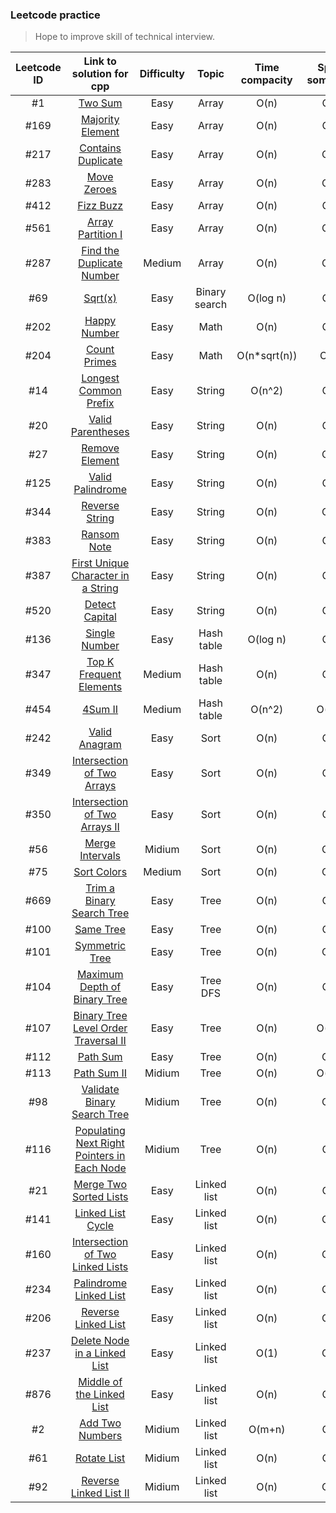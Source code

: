 ### Leetcode practice
> Hope to improve skill of technical interview.

|Leetcode ID|Link to solution for cpp|Difficulty|Topic|Time compacity|Space sompacity|
|:---------:|:----------------------:|:--------:|:----:|:-----------:|:-------------:|
|#1|[Two Sum](https://github.com/Sinyu104/Leetcode-practice/tree/master/0001-two_sum/solution.cpp)|Easy|Array|O(n)|O(n)|
|#169|[Majority Element](https://github.com/Sinyu104/Leetcode-practice/tree/master/0169-Majority_Element)|Easy|Array|O(n)|O(n)|
|#217|[Contains Duplicate](https://github.com/Sinyu104/Leetcode-practice/tree/master/0217-Contains_Duplicate)|Easy|Array|O(n)|O(1)|
|#283|[Move Zeroes](https://github.com/Sinyu104/Leetcode-practice/tree/master/0283-Move_Zeroes)|Easy|Array|O(n)|O(1)|
|#412|[Fizz Buzz](https://github.com/Sinyu104/Leetcode-practice/tree/master/0412-Fizz_Buzz)|Easy|Array|O(n)|O(n)|
|#561|[Array Partition I](https://github.com/Sinyu104/Leetcode-practice/tree/master/0561-Array_Partition_I)|Easy|Array|O(n)|O(1)|
|#287|[Find the Duplicate Number](https://github.com/Sinyu104/Leetcode-practice/tree/master/0561-Array_Partition_I)|Medium|Array|O(n)|O(1)|
|#69|[Sqrt(x)](https://github.com/Sinyu104/Leetcode-practice/blob/master/0069-sqrt(x)/solution.cpp)|Easy|Binary search|O(log n)|O(n)|
|#202|[Happy Number](https://github.com/Sinyu104/Leetcode-practice/tree/master/0202-Happy_Number)|Easy|Math|O(n)|O(n)|
|#204|[Count Primes](https://github.com/Sinyu104/Leetcode-practice/tree/master/0204-Count_Primes)|Easy|Math|O(n*sqrt(n))|O(1))|
|#14|[Longest Common Prefix](https://github.com/Sinyu104/Leetcode-practice/tree/master/0014-Longest_Common_Prefix)|Easy|String|O(n^2)|O(n)|
|#20|[Valid Parentheses](https://github.com/Sinyu104/Leetcode-practice/tree/master/0020-Valid_Parentheses)|Easy|String|O(n)|O(n)|
|#27|[Remove Element](https://github.com/Sinyu104/Leetcode-practice/tree/master/0027-Remove_Element)|Easy|String|O(n)|O(1)|
|#125|[Valid Palindrome](https://github.com/Sinyu104/Leetcode-practice/tree/master/0125-Valid_Palindrome)|Easy|String|O(n)|O(n)|
|#344|[Reverse String](https://github.com/Sinyu104/Leetcode-practice/tree/master/0344-Reverse_String)|Easy|String|O(n)|O(1)|
|#383|[Ransom Note](https://github.com/Sinyu104/Leetcode-practice/tree/master/0383-Ransom_Note)|Easy|String|O(n)|O(n)|
|#387|[First Unique Character in a String](https://github.com/Sinyu104/Leetcode-practice/tree/master/0387-First_Unique_Character_in_a_String)|Easy|String|O(n)|O(n)|
|#520|[Detect Capital](https://github.com/Sinyu104/Leetcode-practice/tree/master/520-Detect_Capital)|Easy|String|O(n)|O(n)|
|#136|[Single Number](https://github.com/Sinyu104/Leetcode-practice/blob/master/0136-Single_Number/solution.cpp)|Easy|Hash table|O(log n)|O(n)|
|#347|[Top K Frequent Elements](https://github.com/Sinyu104/Leetcode-practice/tree/master/0347-Top_K_Frequent_Elements)|Medium|Hash table|O(n)|O(n)|
|#454|[4Sum II](https://github.com/Sinyu104/Leetcode-practice/tree/master/0454-4Sum_II)|Medium|Hash table|O(n^2)|O(n^2)|
|#242|[Valid Anagram](https://github.com/Sinyu104/Leetcode-practice/tree/master/0242-Valid_Anagram)|Easy|Sort|O(n)|O(n)|
|#349|[Intersection of Two Arrays](https://github.com/Sinyu104/Leetcode-practice/tree/master/0349-Intersection_of_Two_Arrays)|Easy|Sort|O(n)|O(n)|
|#350|[Intersection of Two Arrays II](https://github.com/Sinyu104/Leetcode-practice/tree/master/0350-Intersection_of_Two_Arrays_II)|Easy|Sort|O(n)|O(n)|
|#56|[Merge Intervals](https://github.com/Sinyu104/Leetcode-practice/tree/master/0056-Merge_Intervals)|Midium|Sort|O(n)|O(1)|
|#75|[Sort Colors](https://github.com/Sinyu104/Leetcode-practice/tree/master/0075-Sort_Colors)|Medium|Sort|O(n)|O(1)|
|#669|[Trim a Binary Search Tree](https://github.com/Sinyu104/Leetcode-practice/tree/master/0669-Trim_a_Binary_Search_Tree)|Easy|Tree|O(n)|O(n)|
|#100|[Same Tree](https://github.com/Sinyu104/Leetcode-practice/tree/master/0100-Same_Tree)|Easy|Tree|O(n)|O(n)|
|#101|[Symmetric Tree](https://github.com/Sinyu104/Leetcode-practice/tree/master/0101-Symmetric_Tree)|Easy|Tree|O(n)|O(1)|
|#104|[Maximum Depth of Binary Tree](https://github.com/Sinyu104/Leetcode-practice/tree/master/0104-Maximum_Depth_of_Binary_Tree)|Easy|Tree DFS|O(n)|O(n)|
|#107|[Binary Tree Level Order Traversal II](https://github.com/Sinyu104/Leetcode-practice/tree/master/0107-Binary_Tree_Level_Order_Traversal_II)|Easy|Tree|O(n)|O(n^2)|
|#112|[Path Sum](https://github.com/Sinyu104/Leetcode-practice/tree/master/0112-Path_Sum)|Easy|Tree|O(n)|O(1)|
|#113|[Path Sum II](https://github.com/Sinyu104/Leetcode-practice/tree/master/0113-Path_Sum_II)|Midium|Tree|O(n)|O(n^2)|
|#98|[Validate Binary Search Tree](https://github.com/Sinyu104/Leetcode-practice/tree/master/0098-Validate_Binary_Search_Tree)|Midium|Tree|O(n)|O(1)|
|#116|[Populating Next Right Pointers in Each Node](https://github.com/Sinyu104/Leetcode-practice/blob/master/0116-Populating_Next_Right_Pointers_in_Each_Node/solution1.cpp)|Midium|Tree|O(n)|O(n)|
|#21|[Merge Two Sorted Lists](https://github.com/Sinyu104/Leetcode-practice/tree/master/0021-Merge_Two_Sorted_Lists)|Easy|Linked list|O(n)|O(n)|
|#141|[Linked List Cycle](https://github.com/Sinyu104/Leetcode-practice/tree/master/0141-Linked_List_Cycle)|Easy|Linked list|O(n)|O(1)|
|#160|[Intersection of Two Linked Lists](https://github.com/Sinyu104/Leetcode-practice/tree/master/0160-Intersection_of_Two_Linked_Lists)|Easy|Linked list|O(n)|O(1)|
|#234|[Palindrome Linked List](https://github.com/Sinyu104/Leetcode-practice/tree/master/0234-Palindrome_Linked_List)|Easy|Linked list|O(n)|O(1)|
|#206|[Reverse Linked List](https://github.com/Sinyu104/Leetcode-practice/tree/master/0206-Reverse_Linked_List)|Easy|Linked list|O(n)|O(1)|
|#237|[Delete Node in a Linked List](https://github.com/Sinyu104/Leetcode-practice/tree/master/0237-Delete_Node_in_a_Linked_List)|Easy|Linked list|O(1)|O(1)|
|#876|[Middle of the Linked List](https://github.com/Sinyu104/Leetcode-practice/tree/master/0876-Middle_of_the_Linked_List)|Easy|Linked list|O(n)|O(n)|
|#2|[Add Two Numbers](https://github.com/Sinyu104/Leetcode-practice/tree/master/0002-Add_Two_Numbers)|Midium|Linked list|O(m+n)|O(n)|
|#61|[Rotate List](https://github.com/Sinyu104/Leetcode-practice/tree/master/0061-Rotate_List)|Midium|Linked list|O(n)|O(n)|
|#92|[Reverse Linked List II](https://github.com/Sinyu104/Leetcode-practice/tree/master/0092-Reverse_Linked_List_II)|Midium|Linked list|O(n)|O(1)|

